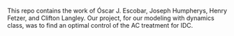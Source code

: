 This repo contains the work of Óscar J. Escobar, Joseph Humpherys, Henry Fetzer, and Clifton Langley.
Our project, for our modeling with dynamics class, was to find an optimal control of the AC treatment for IDC.
